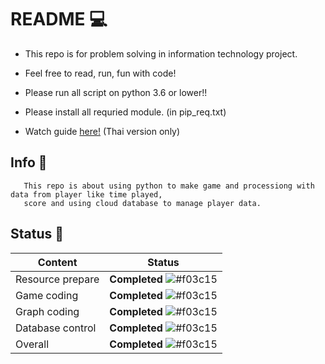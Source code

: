# README :computer:

- This repo is for problem solving in information technology project.

- Feel free to read, run, fun with code!

- Please run all script on python 3.6 or lower!!

- Please install all requried module. (in pip_req.txt)

- Watch guide [here!](https://youtu.be/yMKMW3PX5CY) (Thai version only)

## Info :loudspeaker:

       This repo is about using python to make game and processiong with data from player like time played,
       score and using cloud database to manage player data.

## Status :traffic_light:
Content | Status
-------------- | --------------
Resource prepare | **Completed** ![#f03c15](https://placehold.it/25x15/c5f015/000000?text=+)
Game coding | **Completed** ![#f03c15](https://placehold.it/25x15/c5f015/000000?text=+)
Graph coding | **Completed** ![#f03c15](https://placehold.it/25x15/c5f015/000000?text=+)
Database control | **Completed** ![#f03c15](https://placehold.it/25x15/c5f015/000000?text=+)      
Overall | **Completed** ![#f03c15](https://placehold.it/25x15/c5f015/000000?text=+)


